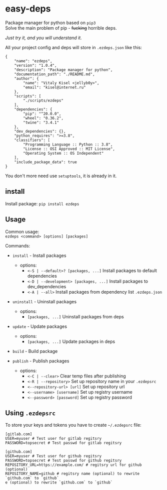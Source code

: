 # easy-deps

Package manager for python based on `pip3`  
Solve the main problem of pip - ~~fucking~~ horrible deps.  

*Just try it, and you will understand it.*

All your project config and deps will store in `.ezdeps.json` like this:

```
{
    "name": "ezdeps",
    "version": "1.0.4",
    "description": "Package manager for python",
    "documentation_path": "./README.md",
    "author": {
        "name": "Vitaly Kisel <jellyb0y>",
        "email": "kisel@internet.ru"
    },
    "scripts": [
        "./scripts/ezdeps"
    ],
    "dependencies": {
        "pip": "^20.0.0",
        "wheel": "0.36.2",
        "twine": "3.4.1"
    },
    "dev_dependencies": {},
    "python_requires": ">=3.8",
    "classifiers": [
        "Programming Language :: Python :: 3.8",
        "License :: OSI Approved :: MIT License",
        "Operating System :: OS Independent"
    ],
    "include_package_data": true
}

```

You don't more need use `setuptools`, it is already in it.

## install

Install package: `pip install ezdeps`

## Usage

Common usage:  
`ezdeps <command> [options] [packages]`

Commands:  
- `install` - Install packages  
    - options:
        - `<-S | --default>? [packages, ...]`       Install packages to default dependencies
        - `<-D | --development> [packages, ...]`    Install packages to dev_dependencies
        - `<-A | --all>`                            Install packages from dependency list `.ezdeps.json`

- `uninstall` - Uninstall packages
    - options:
        - `[packages, ...]`                         Uninstall packages from deps

- `update` - Update packages
    - options:
        - `[packages, ...]`                         Update packages in deps

- `build` - Build package

- `publish` - Publish packages
    - options:
        - `<-C | --clear>`                          Clear temp files after publishing
        - `<-R | --repository>`                     Set up repository name in your `.ezdepsrc`
        - `<--repository-url> [url]`                Set up repository url
        - `<--username> [username]`                 Set up registry username
        - `<--password> [password]`                 Set up registry password

## Using `.ezdepsrc`

To store your keys and tokens you have to create `~/.ezdepsrc` file:  

```
[gitlab.com]
USER=myuser # Test user for gitlab regitsry
PASSWORD=topsecret # Test passwd for gitlab regitsry

[github.com]
USER=myuser # Test user for github regitsry
PASSWORD=topsecret # Test passwd for github regitsry
REPOSITORY_URL=https://example.com/ # regitsry url for github (optional)
REPOSITORY_NAME=github # regitsry name (optional) to rewrite `github.com` to `github`
e (optional) to rewrite `github.com` to `github`

```
